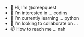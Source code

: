 - 👋 Hi, I’m @creepquest
- 👀 I’m interested in ... codins
- 🌱 I’m currently learning ... python
- 💞️ I’m looking to collaborate on ...
- 📫 How to reach me ... nah

